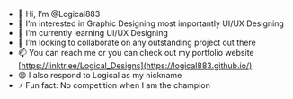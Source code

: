 - 👋 Hi, I’m @Logical883
- 👀 I’m interested in Graphic Designing most importantly UI/UX Designing
- 🌱 I’m currently learning UI/UX Designing 
- 💞️ I’m looking to collaborate on any outstanding project out there
- 📫 You can reach me or you can check out my portfolio website [https://linktr.ee/Logical_Designs](https://logical883.github.io/) 
- 😄 I also respond to Logical as my nickname 
- ⚡ Fun fact: No competition when I am the champion

<!---
Logical883/Logical883 is a ✨ special ✨ repository because its `README.md` (this file) appears on your GitHub profile.
You can click the Preview link to take a look at your changes.
--->
